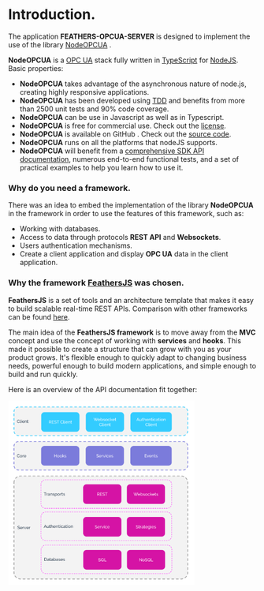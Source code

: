
# Introduction.

The application **FEATHERS-OPCUA-SERVER** is designed to implement the use of the library
[NodeOPCUA](https://node-opcua.github.io/) .  

**NodeOPCUA** is a [OPC UA](https://opcfoundation.org/faq/what-is-opc-ua/) stack fully written in [TypeScript](https://www.typescriptlang.org/) for [NodeJS](http://nodejs.org/). Basic properties:

* **NodeOPCUA** takes advantage of the asynchronous nature of node.js, creating highly responsive applications.
* **NodeOPCUA** has been developed using [TDD](https://en.wikipedia.org/wiki/Test_Driven_Development) and benefits from more than 2500 unit tests and 90% code coverage.
* **NodeOPCUA** can be use in Javascript as well as in Typescript.
* **NodeOPCUA** is free for commercial use. Check out the [license](https://raw.githubusercontent.com/node-opcua/node-opcua/master/LICENSE).
* **NodeOPCUA** is available on GitHub . Check out the [source code](https://github.com/node-opcua/node-opcua).
* **NodeOPCUA** runs on all the platforms that nodeJS supports.
* **NodeOPCUA** will benefit from a [comprehensive SDK API documentation](https://node-opcua.github.io/api_doc/index.html), numerous end-to-end functional tests, and a set of practical examples to help you learn how to use it.

### Why do you need a framework.

There was an idea to embed the implementation of the library **NodeOPCUA** in the framework in order to use the features of this framework, such as:

* Working with databases.
* Access to data through protocols **REST API** and **Websockets**.
* Users authentication mechanisms.
* Create a client application and display **OPC UA** data in the client application.

### Why the framework [FeathersJS](https://docs.feathersjs.com/) was chosen.

**FeathersJS** is a set of tools and an architecture template that makes it easy to build scalable real-time REST APIs. Comparison with other frameworks can be found [here](https://feathersjs.com/comparison).

The main idea of the **FeathersJS framework** is to move away from the **MVC** concept and use the concept of working with **services** and **hooks**. This made it possible to create a structure that can grow with you as your product grows. It's flexible enough to quickly adapt to changing business needs, powerful enough to build modern applications, and simple enough to build and run quickly.

Here is an overview of the API documentation fit together:

<img alt="Feathers architecture overview" src="Feathers architecture-overview.svg" style="width:75%;">


